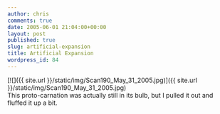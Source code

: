 ```yaml
---
author: chris
comments: true
date: 2005-06-01 21:04:00+00:00
layout: post
published: true
slug: artificial-expansion
title: Artificial Expansion
wordpress_id: 84
---
```


[![]({{ site.url }}/static/img/Scan190_May_31_2005.jpg)]({{ site.url }}/static/img/Scan190_May_31_2005.jpg)  
This proto-carnation was actually still in its bulb, but I pulled it out and fluffed it up a bit.
